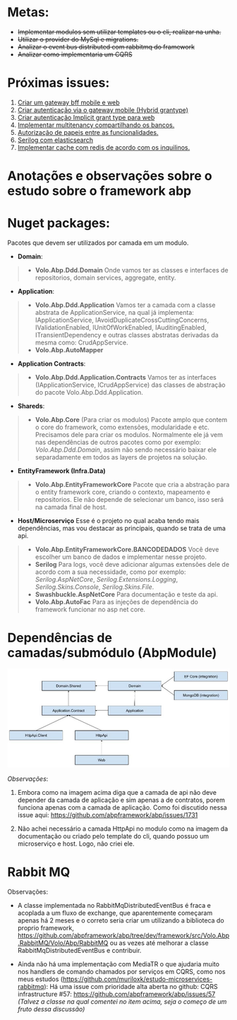 # Metas: 
- ~~Implementar modulos sem utilizar templates ou o cli, realizar na unha.~~ 
- ~~Utilizar o provider do MySql e migrations.~~ 
- ~~Analizar o event bus distributed com rabbitmq do framework~~
- ~~Analizar como implementaria um CQRS~~ 

# Próximas issues:
1. <a href="https://github.com/muriloxk/estudo-abp-io-modularity-microservices/issues/1" >  Criar um gateway bff mobile e web</a>
1. <a href="https://github.com/muriloxk/estudo-abp-io-modularity-microservices/issues/2" > Criar autenticação via o gateway mobile (Hybrid grantype)</a>
1. <a href="https://github.com/muriloxk/estudo-abp-io-modularity-microservices/issues/7">Criar autenticação Implicit grant type para web</a>
1. <a href="https://github.com/muriloxk/estudo-abp-io-modularity-microservices/issues/3" > Implementar multitenancy compartilhando os bancos.</a>
1. <a href="https://github.com/muriloxk/estudo-abp-io-modularity-microservices/issues/4" > Autorização de papeis entre as funcionalidades.</a>
1. <a href="https://github.com/muriloxk/estudo-abp-io-modularity-microservices/issues/5" > Serilog com elasticsearch</a>
1. <a href="https://github.com/muriloxk/estudo-abp-io-modularity-microservices/issues/6" > Implementar cache com redis de acordo com os inquilinos. </a>


# Anotações e observações sobre o estudo sobre o framework abp

# Nuget packages:
Pacotes que devem ser utilizados por camada em um modulo.

- **Domain**: 
> - **Volo.Abp.Ddd.Domain**
Onde vamos ter as classes e interfaces de repositorios, domain services, aggregate, entity. 

- **Application**: 
>  - **Volo.Abp.Ddd.Application**
Vamos ter a camada com a classe abstrata de ApplicationService, na qual já implementa: IApplicationService, IAvoidDuplicateCrossCuttingConcerns, IValidationEnabled, IUnitOfWorkEnabled,  IAuditingEnabled, ITransientDependency e outras classes abstratas derivadas da mesma como:  CrudAppService.
> - **Volo.Abp.AutoMapper**
 

- **Application Contracts**: 
> - **Volo.Abp.Ddd.Application.Contracts**
Vamos ter as interfaces (IApplicationService, ICrudAppService) das classes de abstração do pacote Volo.Abp.Ddd.Application.

- **Shareds**: 
> - **Volo.Abp.Core** (Para criar os modulos)
Pacote amplo que contem o core do framework, como extensões, modularidade e etc. Precisamos dele para criar os modulos. Normalmente ele já vem nas dependências de outros pacotes como por exemplo: *Volo.Abp.Ddd.Domain*, assim não sendo necessário baixar ele separadamente em todos as layers de projetos na solução.

- **EntityFramework (Infra.Data)**
> - **Volo.Abp.EntityFrameworkCore**
Pacote que cria a abstração para o entity framework core, criando o contexto, mapeamento e repositorios. Ele não depende de selecionar um banco, isso será na camada final de host. 

- **Host/Microserviço**
 Esse é o projeto no qual acaba tendo mais dependências, mas vou destacar as principais, quando se trata de uma api. 
>  - **Volo.Abp.EntityFrameworkCore.BANCODEDADOS** 
Você deve escolher um banco de dados e implementar nesse projeto. 
>  - **Serilog** 
 Para logs, você deve adicionar algumas extensões dele de acordo com a sua necessidade, como por exemplo: *Serilog.AspNetCore*, *Serilog.Extensions.Logging*, *Serilog.Skins.Console*, *Serilog.Skins.File*. 
>  - **Swashbuckle.AspNetCore** 
Para documentação e teste da api. 
>  - **Volo.Abp.AutoFac** 
Para as injeções de dependência do framework funcionar no asp net core.


# Dependências de camadas/submódulo (AbpModule) 

![Arquitetura do modulo](https://raw.githubusercontent.com/abpframework/abp/dev/docs/en/images/module-layers-and-packages.jpg)

*Observações*:

1. Embora como na imagem acima diga que a camada de api não deve depender da camada de aplicação e sim apenas a de contratos, porem funciona apenas com a camada de aplicação. Como foi discutido nessa issue aqui: https://github.com/abpframework/abp/issues/1731 

1. Não achei necessário a camada HttpApi no modulo como na imagem da documentação ou criado pelo template do cli, quando possuo um microserviço e host. Logo, não criei ele. 


# Rabbit MQ 

Observações:

   - A classe implementada no RabbitMqDistributedEventBus é fraca e acoplada a um fluxo de exchange, que aparentemente começaram apenas há 2 meses e o correto seria criar um utilizando a biblioteca do proprio framework,  
   https://github.com/abpframework/abp/tree/dev/framework/src/Volo.Abp.RabbitMQ/Volo/Abp/RabbitMQ ou as vezes até melhorar a classe RabbitMqDistributedEventBus e contribuir.

- Ainda não há uma implementação com MediaTR o que ajudaria muito nos handlers de comando chamados por serviços em CQRS, como nos meus estudos (https://github.com/muriloxk/estudo-microservices-rabbitmq): Há uma issue com prioridade alta aberta no github: CQRS infrastructure #57: https://github.com/abpframework/abp/issues/57 *(Talvez a classe na qual comentei no item acima, seja o começo de um fruto dessa discussão)*


